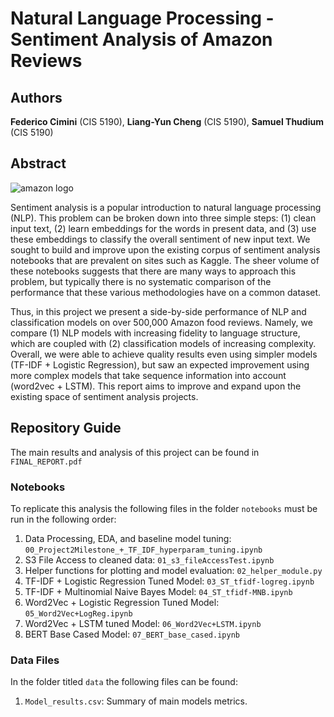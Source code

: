 # Natural Language Processing - Sentiment Analysis of Amazon Reviews

## Authors
**Federico Cimini** (CIS 5190), **Liang-Yun Cheng** (CIS 5190), **Samuel Thudium** (CIS 5190)

## Abstract

![amazon logo](https://upload.wikimedia.org/wikipedia/commons/a/a9/Amazon_logo.svg)


Sentiment analysis is a popular introduction to natural language processing (NLP). This problem can be broken down into three simple steps: (1) clean input text, (2) learn embeddings for the words in present data, and (3) use these embeddings to classify the overall sentiment of new input text. We sought to build and improve upon the existing corpus of sentiment analysis notebooks that are prevalent on sites such as Kaggle. The sheer volume of these notebooks suggests that there are many ways to approach this problem, but typically there is no systematic comparison of the performance that these various methodologies have on a common dataset. 

Thus, in this project we present a side-by-side performance of NLP and classification models on over 500,000 Amazon food reviews. Namely, we compare (1) NLP models with increasing fidelity to language structure, which are coupled with (2) classification models of increasing complexity. Overall, we were able to achieve quality results even using simpler models (TF-IDF + Logistic Regression), but saw an expected improvement using more complex models that take sequence information into account (word2vec + LSTM). This report aims to improve and expand upon the existing space of sentiment analysis projects. 

## Repository Guide

The main results and analysis of this project can be found in `FINAL_REPORT.pdf`

### Notebooks
To replicate this analysis the following files in the folder `notebooks` must be run in the following order:
1. Data Processing, EDA, and baseline model tuning: `00_Project2Milestone_+_TF_IDF_hyperparam_tuning.ipynb`
2. S3 File Access to cleaned data: `01_s3_fileAccessTest.ipynb`
3. Helper functions for plotting and model evaluation: `02_helper_module.py`
4. TF-IDF + Logistic Regression Tuned Model: `03_ST_tfidf-logreg.ipynb`
5. TF-IDF + Multinomial Naive Bayes Model: `04_ST_tfidf-MNB.ipynb`
6. Word2Vec + Logistic Regression Tuned Model: `05_Word2Vec+LogReg.ipynb`
7. Word2Vec + LSTM tuned Model: `06_Word2Vec+LSTM.ipynb`
8. BERT Base Cased Model: `07_BERT_base_cased.ipynb`

### Data Files
In the folder titled ``data`` the following files can be found:
1. ``Model_results.csv``: Summary of main models metrics.
